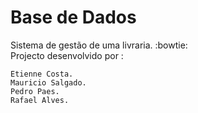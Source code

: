 # Base de Dados

Sistema de gestão de uma livraria.
:bowtie:<br/>
Projecto desenvolvido por :
```
Etienne Costa.
Mauricio Salgado.
Pedro Paes.
Rafael Alves.
```

